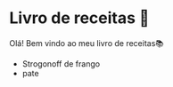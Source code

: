 # Livro de receitas :chicken:

Olá! Bem vindo ao meu livro de receitas:books:

- Strogonoff de frango
- pate
